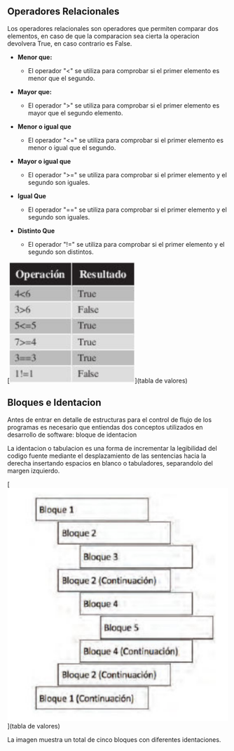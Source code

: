 ## **Operadores Relacionales**

Los operadores relacionales son operadores que permiten comparar dos elementos, en caso de que la comparacion sea cierta la operacion devolvera True, en caso contrario es False.

- **Menor que:**
  - El operador "<" se utiliza para comprobar si el primer elemento es menor que el segundo.
  
- **Mayor que:**
  - El operador ">" se utiliza para comprobar si el primer elemento es mayor que el segundo elemento.
  
- **Menor o igual que**
  - El operador "<=" se utiliza para comprobar si el primer elemento es menor o igual que el segundo.

- **Mayor o igual que**
  - El operador ">=" se utiliza para comprobar si el primer elemento y el segundo son iguales.

- **Igual Que**
  - El operador "==" se utiliza para comprobar si el primer elemento y el segundo son iguales.

- **Distinto Que**
  - El operador "!=" se utiliza para comprobar si el primer elemento y el segundo son distintos.


[![Tabla comparativa](assets/img/1.png)](tabla de valores)

## **Bloques e Identacion**

Antes de entrar en detalle de estructuras para el control de flujo de los programas es necesario que entiendas dos conceptos utilizados en desarrollo de software: bloque de identacion

La identacion o tabulacion es una forma de incrementar la legibilidad del codigo fuente mediante el desplazamiento de las sentencias hacia la derecha insertando espacios en blanco o tabuladores, separandolo del margen izquierdo.

[![Tabla comparativa](assets/img/2.png)](tabla de valores)

La imagen muestra un total de cinco bloques con diferentes identaciones.

